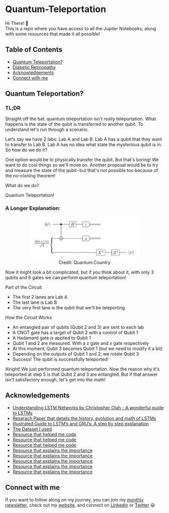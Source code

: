 # Quantum-Teleportation

Hi There! 👋<br/>
This is a repo where you have access to all the Jupiter Notebooks, along with some resources that made it all possible!<br/>

## Table of Contents
* [Quantum Teleportation?](#Quantum-Teleportation?)
* [Diabetic Retinopathy](#Diabetic-Retinopathy)
* [Acknowledgements](#Acknowledgements)
* [Connect with me](#Connect-with-me)

## Quantum Teleportation?

### TL;DR 
Straight off the bat: quantum teleportation isn't really teleportation. What happens is the state of the qubit is transferred to another qubit. To understand let's run through a scenario. 

Let's say we have 2 labs: Lab A and Lab B. Lab A has a qubit that they want to transfer to Lab B. Lab A has no idea what state the mysterious qubit is in. So how do we do it?

One option would be to physically transfer the qubit. But that's boring! We want to do cool things so we'll move on. Another proposal would be to try and measure the state of the qubit - but that's not possible too because of the no-cloning theorem! 

What do we do?

Quantum Teleportation!

### A Longer Explanation:

<p align="center">
<img src="circuit.png" width="350"/><br/>
Credit: Quantum.Country
</p>

Now it might look a bit complicated, but if you think about it, with only 3 qubits and 6 gates we can perform quantum teleportation! 

Part of the Circuit
- The first 2 lanes are Lab A
- The last lane is Lab B
- The very first lane is the qubit that we'll be teleporting

How the Circuit Works
- An entangled pair of qubits (Qubit 2 and 3) are sent to each lab
- A CNOT gate has a target of Qubit 2 with a control of Qubit 1
- A Hadamard gate is applied to Qubit 1
- Qubit 1 and 2 are measured. With a z gate and x gate respectively
- At this moment, Qubit 3 becomes Qubit 1 (but we need to modify it a bit)
- Depending on the outputs of Qubit 1 and 2, we rotate Qubit 3
- Success! The qubit is successfully teleported!

Alright! We just performed quantum teleportation. Now the reason why it's teleported at step 5 is that Qubit 2 and 3 are entangled. But if that answer isn't satisfactory enough, let's get into the math!




## Acknowledgements

* [Understanding LSTM Networks by Christopher Olah - A wonderful guide to LSTMs](https://colah.github.io/posts/2015-08-Understanding-LSTMs/)
* [Reserach Paper that details the history, evolution and math of LSTMs](https://arxiv.org/pdf/1909.09586.pdf)
* [Illustrated Guide to LSTM’s and GRU’s: A step by step explanation](https://towardsdatascience.com/illustrated-guide-to-lstms-and-gru-s-a-step-by-step-explanation-44e9eb85bf21)
* [The Dataset I used](https://www.kaggle.com/shahir/protein-data-set/notebooks)
* [Resource that helped me code](https://towardsdatascience.com/lstm-text-classification-using-pytorch-2c6c657f8fc0)
* [Resource that helped me code](https://www.analyticsvidhya.com/blog/2020/01/first-text-classification-in-pytorch/)
* [Resource that helped me code](https://huggingface.co/Rostlab/prot_bert)
* [Resource that explains the importance](https://arxiv.org/ftp/arxiv/papers/1701/1701.08318.pdf)
* [Resource that explains the importance](https://www.nature.com/articles/nrm2281)
* [Resource that explains the importance](https://www.newscientist.com/article/2194516-we-dont-know-what-a-fifth-of-our-genes-do-and-wont-find-out-soon/)
* [Resource that explains the importance](https://news.mit.edu/2019/machine-learning-amino-acids-protein-function-0322)
* [Resource that explains the importance](https://www.frontiersin.org/articles/10.3389/fbioe.2020.00391/full)

## Connect with me

If you want to follow along on my journey, you can join my [monthly newsletter](https://www.subscribepage.com/g1p8w4), check out my [website](https://dicksonwu654.github.io/), and connect on [Linkedin](https://www.linkedin.com/in/real-dickson-wu/) or [Twitter](https://twitter.com/DicksonWu3) 😃
